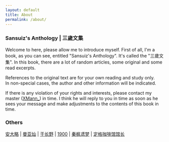 ```yaml
---
layout: default
title: About
permalink: /about/
---
```


### Sansuiz's Anthology | 三歲文集

Welcome to here, please allow me to introduce myself. 
First of all, I'm a book, as you can see, entitled "Sansuiz's Anthology". 
It's called the "三歲文集". In this book, there are a lot of random articles, some original and some read excerpts. 

References to the original text are for your own reading and study only. <br>
In non-special cases, the author and other information will be indicated. 

If there is any violation of your rights and interests, please contact my master ([XMann_](mailto:xaiver_zhao@foxmail.com)) in time. I think he will reply to you in time as soon as he sees your message and make adjustments to the contents of this book in time.

### Others

[安大略](http://www.anandalue.com/) \| 
[曼亚灿](https://manyacan.com/) \| 
[于长野](https://rabithua.club/) \| 
[1900](http://1900.live/) \| 
[秦枫鸢梦](https://blog.zwying.com/) \| 
[定格咖啡馆馆长](https://kaix.in/) 